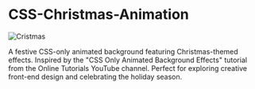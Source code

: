 # CSS-Christmas-Animation
![Cristmas](https://github.com/user-attachments/assets/17ab084b-bb63-40ba-ba94-59cf60385745)

A festive CSS-only animated background featuring Christmas-themed effects. Inspired by the "CSS Only Animated Background Effects" tutorial from the Online Tutorials YouTube channel. Perfect for exploring creative front-end design and celebrating the holiday season.
